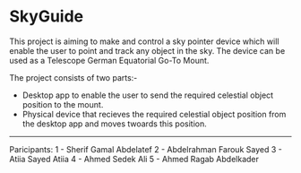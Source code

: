 # SkyGuide

This project is aiming to make and control a sky pointer device which will enable the user to point and track any object in the sky.
The device can be used as a Telescope German Equatorial Go-To Mount.

The project consists of two parts:-
  - Desktop app to enable the user to send the required celestial object position to the mount.
  - Physical device that recieves the required celestial object position from the desktop app and moves twoards this position.

-----------------------------------------------------------------------------------------------------------------------------------------

Paricipants:
  1 - Sherif Gamal Abdelatef 
  2 - Abdelrahman Farouk Sayed 
  3 - Atiia Sayed Atiia
  4 - Ahmed Sedek Ali 
  5 - Ahmed Ragab Abdelkader 
